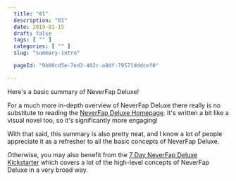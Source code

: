 ```yaml
---
  title: "01"
  description: "01"
  date: 2019-01-15
  draft: false
  tags: [ "" ]
  categories: [ "" ]
  slug: "summary-intro"

  pageId: "9b00cd5e-7ed2-402c-a8df-79571dddcef0"

---
```


Here's a basic summary of NeverFap Deluxe!

For a much more in-depth overview of NeverFap Deluxe there really is no substitute to reading the <a class="link" href="https://neverfapdeluxe.com/">NeverFap Deluxe Homepage</a>. It's written a bit like a visual novel too, so it's significantly more engaging!

With that said, this summary is also pretty neat, and I know a lot of people appreciate it as a refresher to all the basic concepts of NeverFap Deluxe.

Otherwise, you may also benefit from the <a class="link" href="https://neverfapdeluxe.com/seven-day-neverfap-deluxe-kickstarter">7 Day NeverFap Deluxe Kickstarter</a> which covers a lot of the high-level concepts of NeverFap Deluxe in a very broad way.
